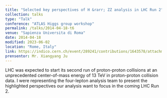 ```yaml
---
title: "Selected key perspectives of H &rarr; ZZ analysis in LHC Run 2"
collection: talks
type: "Talk"
conference: "ATLAS Higgs group workshop"
permalink: /talks/2014-04-18-t6
venue: "Sapienza Universita di Roma"
date: 2014-04-18
modified: 2023-06-02
location: "Rome, Italy"
link: https://indico.cern.ch/event/289241/contributions/1643578/attachments/540089/744431/HiggsWorkshop_Rome_20140418_v2.pdf 
prensentor: Mr. Xiangyang Ju
---
```


LHC was expected to start its second run of proton-proton collisions at an unprecedented center-of-mass energy of 13 TeV in proton-proton collision data. I were representing the four-lepton analysis team to present the highlighted perspectives our analysis want to focus in the coming LHC Run 2. 
